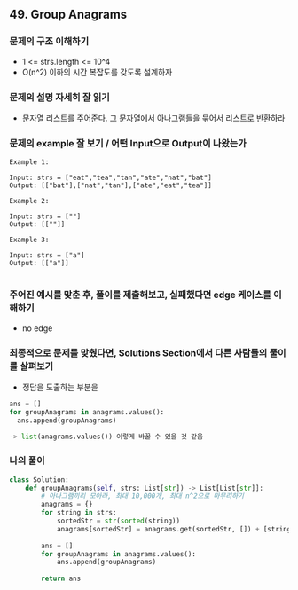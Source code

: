 ## 49. Group Anagrams

### 문제의 구조 이해하기
- 1 <= strs.length <= 10^4
- O(n^2) 이하의 시간 복잡도를 갖도록 설계하자

### 문제의 설명 자세히 잘 읽기
- 문자열 리스트를 주어준다. 그 문자열에서 아나그램들을 묶어서 리스트로 반환하라

### 문제의 example 잘 보기 / 어떤 Input으로 Output이 나왔는가
```text
Example 1:

Input: strs = ["eat","tea","tan","ate","nat","bat"]
Output: [["bat"],["nat","tan"],["ate","eat","tea"]]

Example 2:

Input: strs = [""]
Output: [[""]]

Example 3:

Input: strs = ["a"]
Output: [["a"]]
 
```

### 주어진 예시를 맞춘 후, 풀이를 제출해보고, 실패했다면 edge 케이스를 이해하기
- no edge

### 최종적으로 문제를 맞췄다면, Solutions Section에서 다른 사람들의 풀이를 살펴보기
- 정답을 도출하는 부분을
```python
ans = []
for groupAnagrams in anagrams.values():
  ans.append(groupAnagrams)

-> list(anagrams.values()) 이렇게 바꿀 수 있을 것 같음
```

            

### 나의 풀이
```python
class Solution:
    def groupAnagrams(self, strs: List[str]) -> List[List[str]]:
        # 아나그램끼리 모아라, 최대 10,000개, 최대 n^2으로 마무리하기
        anagrams = {}
        for string in strs:
            sortedStr = str(sorted(string))
            anagrams[sortedStr] = anagrams.get(sortedStr, []) + [string]
        
        ans = []
        for groupAnagrams in anagrams.values():
            ans.append(groupAnagrams)
        
        return ans
        
```